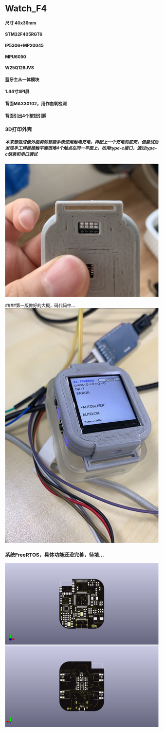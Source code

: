# Watch_F4
>
#### 尺寸 40x36mm
#### STM32F405RGT6
#### IP5306+MP20045
#### MPU6050
#### W25Q128JVS
#### 蓝牙主从一体模块
#### 1.44寸SPI屏
#### 背面MAX30102，用作血氧检测
#### 背面引出4个按钮引脚

### 3D打印外壳
##### 本来想做成像外面卖的智能手表使用触电充电，再配上一个充电的底壳，但尝试后发现手工焊接接触平面很难4个触点在同一平面上，改用type-c接口，通过type-c烧录和串口调试

![](Image/image1.jpeg)

####第一版做好的大概，码代码中...
![](Image/image2.jpeg)




### 系统FreeRTOS，具体功能还没完善，待填...

![](Image/pcb_front.png)
![](Image/pcb_back.png)
